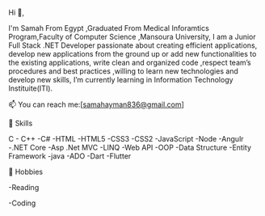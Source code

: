 

Hi  👋,


 I'm Samah From Egypt ,Graduated From Medical Inforamtics Program,Faculty of Computer Science ,Mansoura University, I am a Junior Full Stack .NET Developer         passionate about creating efficient applications, develop new applications from the ground up or add new functionalities to the existing applications,
 write clean and organized code ,respect team’s procedures and best practices ,willing to learn new technologies and develop new skills, I’m currently learning in   Information Technology Instituite(ITI).


📫 You can reach me:[samahayman836@gmail.com]

🧠 Skills

 C - C++ -C# -HTML -HTML5 -CSS3 -CSS2 -JavaScript -Node -Angulr -.NET Core -Asp .Net MVC -LINQ -Web API -OOP -Data Structure -Entity Framework -java -ADO -Dart -Flutter  
 
 
🚴 Hobbies

-Reading

-Coding
